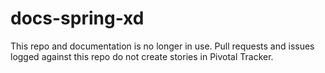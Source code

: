 # docs-spring-xd

This repo and documentation is no longer in use.
Pull requests and issues logged against this repo do not create stories in Pivotal Tracker.
